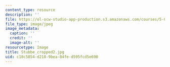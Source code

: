 ```yaml
---
content_type: resource
description: ''
file: https://ol-ocw-studio-app-production.s3.amazonaws.com/courses/5-07sc-biological-chemistry-i-fall-2013/c18c5854d2189bea84fed595fcd5e690_Stubbe_cropped2.jpg
file_type: image/jpeg
image_metadata:
  caption: ''
  credit: ''
  image-alt: ''
resourcetype: Image
title: Stubbe_cropped2.jpg
uid: c18c5854-d218-9bea-84fe-d595fcd5e690
---
```


